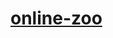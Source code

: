 # [online-zoo](https://github.com/rolling-scopes-school/js-fe-course-en/blob/main/tasks/online-zoo/online-zoo.md#cross-check-evaluation-criteria-week-1)
